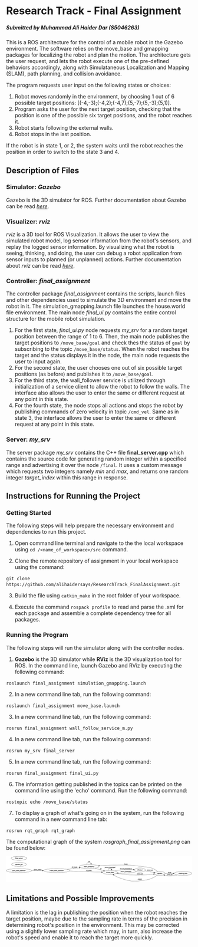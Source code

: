 # Research Track - Final Assignment
##### Submitted by Muhammad Ali Haider Dar (S5046263)
This is a ROS architecture for the control of a mobile robot in the Gazebo environment. The software relies on the move_base and gmapping packages for localizing the robot and plan the motion. The architecture gets the user request, and lets the robot execute one of the pre-defined behaviors accordingly, along with Simulataneous Localization and Mapping (SLAM), path planning, and collision avoidance.

The program requests user input on the following states or choices:
1. Robot moves randomly in the environment, by choosing 1 out of 6 possible target positions:
[(-4,-3);(-4,2);(-4,7);(5,-7);(5,-3);(5,1)].
2. Program asks the user for the next target position, checking that the position is one of the possible six target positions, and the robot reaches it.
3. Robot starts following the external walls.
4. Robot stops in the last position.

If the robot is in state 1, or 2, the system waits until the robot reaches the position in order to switch to the state 3 and 4.

## Description of Files

### Simulator: _Gazebo_

Gazebo is the 3D simulator for ROS. Further documentation about Gazebo can be read [_here_](http://gazebosim.org/).

### Visualizer: _rviz_

_rviz_ is a 3D tool for ROS Visualization. It allows the user to view the simulated robot model, log sensor information from the robot's sensors, and replay the logged sensor information. By visualizing what the robot is seeing, thinking, and doing, the user can debug a robot application from sensor inputs to planned (or unplanned) actions. Further documentation about _rviz_ can be read [_here_](http://wiki.ros.org/rviz).

### Controller: _final_assignment_
The controller package _final_assignment_ contains the scripts, launch files and other dependencies used to simulate the 3D environment and move the robot in it. The simulation_gmapping.launch file launches the house.world file environment. The main node _final_ui.py_ contains the entire control structure for the mobile robot simulation. 

1. For the first state, _final_ui.py_ node requests _my_srv_ for a random target position between the range of 1 to 6. Then, the main node publishes the target positions to `/move_base/goal` and check thes the status of `goal` by subscribing to the topic `/move_base/status`. When the robot reaches the target and the status displays it in the node, the main node requests the user to input again.
2. For the second state, the user chooses one out of six possible target positions (as before) and publishes it to `/move_base/goal`.
3. For the third state, the wall_follower service is utilized through initialization of a service client to allow the robot to follow the walls. The interface also allows the user to enter the same or different request at any point in this state. 
4. For the fourth state, the node stops all actions and stops the robot by publishing commands of zero velocity in topic `/cmd_vel`. Same as in state 3, the interface allows the user to enter the same or different request at any point in this state.

### Server: _my_srv_

The server package _my_srv_ contains the C++ file **final_server.cpp** which contains the source code for generating random integer within a specified range and advertising it over the node `/final`. It uses a custom message which requests two integers namely _min_ and _max_, and returns one random integer _target_index_ within this range in response.

## Instructions for Running the Project

### Getting Started

The following steps will help prepare the necessary environment and dependencies to run this project.

1. Open command line terminal and navigate to the the local workspace using `cd /<name_of_workspace>/src` command.

3. Clone the remote repository of assignment in your local workspace using the command:
```
git clone https://github.com/alihaidersays/ResearchTrack_FinalAssignment.git
```

3. Build the file using `catkin_make` in the root folder of your workspace.

4. Execute the command `rospack profile` to read and parse the .xml for each package and assemble a complete dependency tree for all packages.

### Running the Program

The following steps will run the simulator along with the controller nodes.

1. **Gazebo** is the 3D simulator while **RViz** is the 3D visualization tool for ROS. In the command line, launch Gazebo and RViz by executing the following command:
```
roslaunch final_assignment simulation_gmapping.launch
```

2. In a new command line tab, run the following command:
```
roslaunch final_assignment move_base.launch
```

3. In a new command line tab, run the following command:
```
rosrun final_assignment wall_follow_service_m.py
```

4. In a new command line tab, run the following command:
```
rosrun my_srv final_server
```

5. In a new command line tab, run the following command:
```
rosrun final_assignment final_ui.py
``` 

6. The information getting published in the topics can be printed on the command line using the 'echo' command. Run the following command:
```
rostopic echo /move_base/status
```

7. To display a graph of what's going on in the system, run the following command in a new command line tab: 
```
rosrun rqt_graph rqt_graph
```
The computational graph of the system _rosgraph_final_assignment.png_ can be found below:

![alt text](https://github.com/alihaidersays/ResearchTrack_FinalAssignment/blob/main/rosgraph_final_assignment.png)

## Limitations and Possible Improvements

A limitation is the lag in publishing the position when the robot reaches the target position, maybe due to the sampling rate in terms of the precision in determining robot's position in the environment. This may be corrected using a slightly lower sampling rate which may, in turn, also increase the robot's speed and enable it to reach the target more quickly.
